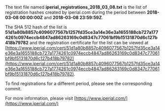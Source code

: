 The text file named **iperial_registrations_2018_03_08.txt** is the list of registration hashes created by iperial.com during the period between **2018-03-08 00:00:00Z** and **2018-03-08 23:59:59Z**.

The SHA 512 hash of the list is **51d1a80b8857c4096077567b1257fd35ce3a14e36e3a1655188cb727a1774261c0974eccb4847ad86263169c0d8347c77061bf9b15131870d6c127b418b79782** and the registration certificate for the list can be viewed at [https://www.iperial.com/cert/51d1a80b8857c4096077567b1257fd35ce3a14e36e3a1655188cb727a1774261c0974eccb4847ad86263169c0d8347c77061bf9b15131870d6c127b418b79782](https://www.iperial.com/cert/51d1a80b8857c4096077567b1257fd35ce3a14e36e3a1655188cb727a1774261c0974eccb4847ad86263169c0d8347c77061bf9b15131870d6c127b418b79782).

To find registrations for a different period, please see the corresponding commit.

For more information, please visit [https://www.iperial.com/](https://www.iperial.com/)
